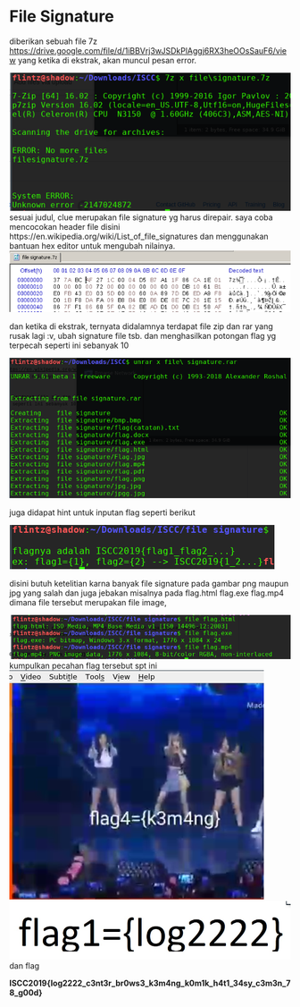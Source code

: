 # File Signature 

diberikan sebuah file 7z https://drive.google.com/file/d/1iBBVrj3wJSDkPlAggj6RX3heOOsSauF6/view 
yang ketika di ekstrak, akan muncul pesan error. 

<img src="img/1.png"/>
sesuai judul, clue merupakan file signature yg harus direpair.
saya coba mencocokan header file disini https://en.wikipedia.org/wiki/List_of_file_signatures
dan menggunakan bantuan hex editor untuk mengubah nilainya.

<img src="img/2.png"/>

dan ketika di ekstrak, ternyata didalamnya terdapat file zip dan rar yang rusak lagi :v, ubah signature file tsb.
dan menghasilkan potongan flag yg terpecah seperti ini sebanyak 10

<img src="img/3.png"/>

juga didapat hint untuk inputan flag seperti berikut

<img src="img/4.png"/>

disini butuh ketelitian karna banyak file signature pada gambar png maupun jpg yang salah dan juga jebakan misalnya 
pada flag.html flag.exe flag.mp4 dimana file tersebut merupakan file image,

<img src="img/5.png"/>
kumpulkan pecahan flag tersebut spt ini 

<img src="img/6.png"/>
<img src="img/7.png"/>
dan flag

**ISCC2019{log2222_c3nt3r_br0ws3_k3m4ng_k0m1k_h4t1_34sy_c3m3n_78_g00d}**
